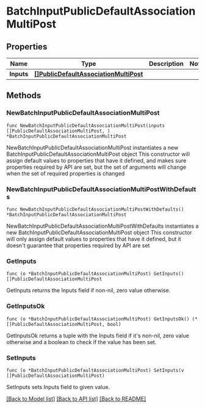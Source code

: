 # BatchInputPublicDefaultAssociationMultiPost

## Properties

Name | Type | Description | Notes
------------ | ------------- | ------------- | -------------
**Inputs** | [**[]PublicDefaultAssociationMultiPost**](PublicDefaultAssociationMultiPost.md) |  | 

## Methods

### NewBatchInputPublicDefaultAssociationMultiPost

`func NewBatchInputPublicDefaultAssociationMultiPost(inputs []PublicDefaultAssociationMultiPost, ) *BatchInputPublicDefaultAssociationMultiPost`

NewBatchInputPublicDefaultAssociationMultiPost instantiates a new BatchInputPublicDefaultAssociationMultiPost object
This constructor will assign default values to properties that have it defined,
and makes sure properties required by API are set, but the set of arguments
will change when the set of required properties is changed

### NewBatchInputPublicDefaultAssociationMultiPostWithDefaults

`func NewBatchInputPublicDefaultAssociationMultiPostWithDefaults() *BatchInputPublicDefaultAssociationMultiPost`

NewBatchInputPublicDefaultAssociationMultiPostWithDefaults instantiates a new BatchInputPublicDefaultAssociationMultiPost object
This constructor will only assign default values to properties that have it defined,
but it doesn't guarantee that properties required by API are set

### GetInputs

`func (o *BatchInputPublicDefaultAssociationMultiPost) GetInputs() []PublicDefaultAssociationMultiPost`

GetInputs returns the Inputs field if non-nil, zero value otherwise.

### GetInputsOk

`func (o *BatchInputPublicDefaultAssociationMultiPost) GetInputsOk() (*[]PublicDefaultAssociationMultiPost, bool)`

GetInputsOk returns a tuple with the Inputs field if it's non-nil, zero value otherwise
and a boolean to check if the value has been set.

### SetInputs

`func (o *BatchInputPublicDefaultAssociationMultiPost) SetInputs(v []PublicDefaultAssociationMultiPost)`

SetInputs sets Inputs field to given value.



[[Back to Model list]](../README.md#documentation-for-models) [[Back to API list]](../README.md#documentation-for-api-endpoints) [[Back to README]](../README.md)


